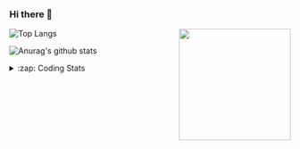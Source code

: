 ### Hi there 👋

<!--
**tao8687/tao8687** is a ✨ _special_ ✨ repository because its `README.md` (this file) appears on your GitHub profile.

Here are some ideas to get you started:

- 🔭 I’m currently working on ...
- 🌱 I’m currently learning ...
- 👯 I’m looking to collaborate on ...
- 🤔 I’m looking for help with ...
- 💬 Ask me about ...
- 📫 How to reach me: ...
- 😄 Pronouns: ...
- ⚡ Fun fact: ...
-->

<img align='right' src="https://media.giphy.com/media/M9gbBd9nbDrOTu1Mqx/giphy.gif" width="200">

  
![Top Langs](https://github-readme-stats.vercel.app/api/top-langs/?username=tao8687&layout=compact&title_color=23238E&text_color=A67D3D)

![Anurag's github stats](https://github-readme-stats.vercel.app/api?username=tao8687&show_icons=true&&text_color=A67D3D&title_color=23238E&show_icons=false&count_private=true&hide=stars)

<details>
  <summary>:zap: Coding Stats</summary>
  <b>
<!--START_SECTION:waka-->

```text
From: 18 June 2022 - To: 25 June 2022

C             34 hrs 25 mins  ██████████████████████░░░   88.49 %
C++           1 hr 47 mins    █░░░░░░░░░░░░░░░░░░░░░░░░   04.61 %
Markdown      1 hr 42 mins    █░░░░░░░░░░░░░░░░░░░░░░░░   04.40 %
Makefile      25 mins         ▒░░░░░░░░░░░░░░░░░░░░░░░░   01.09 %
Bash          16 mins         ▒░░░░░░░░░░░░░░░░░░░░░░░░   00.69 %
Other         6 mins          ░░░░░░░░░░░░░░░░░░░░░░░░░   00.29 %
```

<!--END_SECTION:waka-->
</details>
